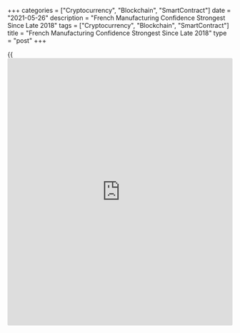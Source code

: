 +++
categories = ["Cryptocurrency", "Blockchain", "SmartContract"]
date = "2021-05-26"
description = "French Manufacturing Confidence Strongest Since Late 2018"
tags = ["Cryptocurrency", "Blockchain", "SmartContract"]
title = "French Manufacturing Confidence Strongest Since Late 2018"
type = "post"
+++

{{<iframe id="large-banner" src="https://www.bounty.group/#slide=6.0" width="100%" height="600" scrolling="no" style="border: 0px solid rgb(216, 221, 230); border-radius: 3px;">}}

French manufacturing sentiment rose to its highest level in more than
two years in May, survey data from the statistical office Insee revealed
on Wednesday.

The manufacturing sentiment index advanced to 107 in May from 104 in the
previous month. Economists had forecast the score to rise moderately to
106. This was the highest score since August 2018, when the reading was
109.

Manufacturers were more confident about their personal production
prospects. The corresponding index rose to 19 from 12. At the same time,
the general production expectations index rose sharply to 18 from 3. The
score reached its highest point since the spring of 2018.

The balance concerning activity over the last three months has been
virtually stable at a high level, close to that of the beginning of
2018.

The manufacturers' opinion on the level of order books further improved
with the balance on overall order books rising to -10 from -15 in the
previous month.

The balance on foreign order books continued to increase in May. The
corresponding gauge climbed to -18 from -22.

Further, [business][1] managers improved their view of the trend in
their workforce size. The balances related to past as well as expected
changes in the workforce size rebounded, after a slight decline in
April.

The overall business confidence index that comprises the responses of
business leaders in manufacturing, construction, services, retail trade
and wholesale trade, improved in May.

At 108, the index has returned above its long-term average of 100, for
the first time since February 2020, and was even higher than before the
[health][2] crisis.

For comments and feedback [contact](https://www.playgroundfx.com/contact/): editorial@rtt[news](https://www.letsplayfx.com/blog/forex-news-website/).com

[Economic News][3]

 **What parts of the world are seeing the best (and worst) economic
performances lately? Click[here][4] to check out our [Econ Scorecard][4]
and find out! See up-to-the-moment [ranking](https://www.playgroundfx.com/blog/crypto-exchange-ranking/)s for the best and worst
performers in [GDP][4], [unemployment rate][5], [inflation][6] and much
more.**

   1. www.rtt[news](https://www.letsplayfx.com/blog/forex-news-website/).com/Content/Business.aspx
   2. www.rtt[news](https://www.letsplayfx.com/blog/forex-news-website/).com/Content/Health.aspx
   3. www.rtt[news](https://www.letsplayfx.com/blog/forex-news-website/).com/Content/EconomicNews.aspx
   4. www.rtt[news](https://www.letsplayfx.com/blog/forex-news-website/).com/economic-scorecard/world-rank/GDP/highest-performance.aspx
   5. www.rtt[news](https://www.letsplayfx.com/blog/forex-news-website/).com/economic-scorecard/world-rank/unemployment-rate/lowest-performance.aspx
   6. www.rtt[news](https://www.letsplayfx.com/blog/forex-news-website/).com/economic-scorecard/world-rank/CPI/highest-performance.aspx